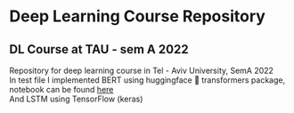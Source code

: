 # Deep Learning Course Repository
## DL Course at TAU - sem A 2022
Repository for deep learning course in Tel - Aviv University, SemA 2022 <br/>
In test file I implemented BERT using huggingface 🤗 transformers package, notebook can be found [here](https://github.com/TalCordova/DeepLearning/blob/master/test/BERT_test.ipynb) <br/>
  And LSTM using TensorFlow (keras)
